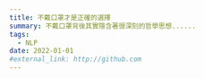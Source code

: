 ```yaml
---
title: 不戴口罩才是正確的選擇
summary: 不戴口罩背後其實隱含著很深刻的哲學思想......
tags:
  - NLP
date: 2022-01-01
#external_link: http://github.com
---
```


<!------>

